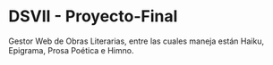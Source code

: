 # DSVII - Proyecto-Final
Gestor Web de Obras Literarias, entre las cuales maneja están Haiku, Epigrama, Prosa Poética e Himno. 
